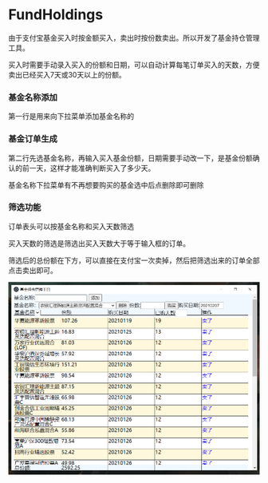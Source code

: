 # FundHoldings

由于支付宝基金买入时按金额买入，卖出时按份数卖出。所以开发了基金持仓管理工具。

买入时需要手动录入买入的份额和日期，可以自动计算每笔订单买入的天数，方便卖出已经买入7天或30天以上的份额。

### 基金名称添加

第一行是用来向下拉菜单添加基金名称的

### 基金订单生成

第二行先选基金名称，再输入买入基金份额，日期需要手动改一下，是基金份额确认的前一天，这样才能准确判断买入了多少天。

基金名称下拉菜单有不再想要购买的基金选中后点删除即可删除

### 筛选功能

订单表头可以按基金名称和买入天数筛选

买入天数的筛选是筛选出买入天数大于等于输入框的订单。

筛选后的总份额在下方，可以直接在支付宝一次卖掉，然后把筛选出来的订单全部点击卖出即可。

![alt 界面图片](/app/sample.png)
